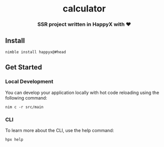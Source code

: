 <div align="center">

# calculator

### SSR project written in HappyX with ❤

</div>


## Install
```shell
nimble install happyx@#head
```


## Get Started

### Local Development
You can develop your application locally with hot code reloading using the following command:
```shell
nim c -r src/main
```

### CLI
To learn more about the CLI, use the help command:
```shell
hpx help
```

